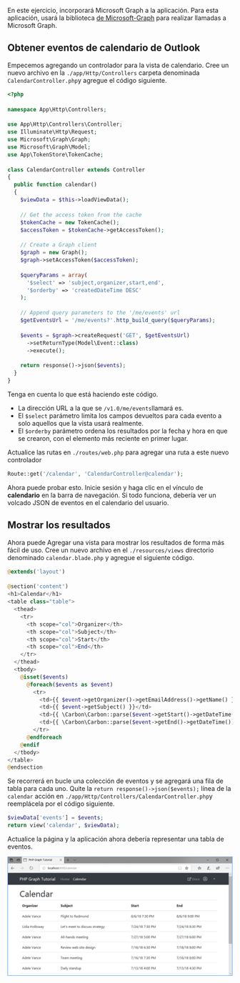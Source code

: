 <!-- markdownlint-disable MD002 MD041 -->

En este ejercicio, incorporará Microsoft Graph a la aplicación. Para esta aplicación, usará la biblioteca [de Microsoft-Graph](https://github.com/microsoftgraph/msgraph-sdk-php) para realizar llamadas a Microsoft Graph.

## <a name="get-calendar-events-from-outlook"></a>Obtener eventos de calendario de Outlook

Empecemos agregando un controlador para la vista de calendario. Cree un nuevo archivo en la `./app/Http/Controllers` carpeta denominada `CalendarController.php`y agregue el código siguiente.

```php
<?php

namespace App\Http\Controllers;

use App\Http\Controllers\Controller;
use Illuminate\Http\Request;
use Microsoft\Graph\Graph;
use Microsoft\Graph\Model;
use App\TokenStore\TokenCache;

class CalendarController extends Controller
{
  public function calendar()
  {
    $viewData = $this->loadViewData();

    // Get the access token from the cache
    $tokenCache = new TokenCache();
    $accessToken = $tokenCache->getAccessToken();

    // Create a Graph client
    $graph = new Graph();
    $graph->setAccessToken($accessToken);

    $queryParams = array(
      '$select' => 'subject,organizer,start,end',
      '$orderby' => 'createdDateTime DESC'
    );

    // Append query parameters to the '/me/events' url
    $getEventsUrl = '/me/events?'.http_build_query($queryParams);

    $events = $graph->createRequest('GET', $getEventsUrl)
      ->setReturnType(Model\Event::class)
      ->execute();

    return response()->json($events);
  }
}
```

Tenga en cuenta lo que está haciendo este código.

- La dirección URL a la que se `/v1.0/me/events`llamará es.
- El `$select` parámetro limita los campos devueltos para cada evento a solo aquellos que la vista usará realmente.
- El `$orderby` parámetro ordena los resultados por la fecha y hora en que se crearon, con el elemento más reciente en primer lugar.

Actualice las rutas en `./routes/web.php` para agregar una ruta a este nuevo controlador

```php
Route::get('/calendar', 'CalendarController@calendar');
```

Ahora puede probar esto. Inicie sesión y haga clic en el vínculo de **calendario** en la barra de navegación. Si todo funciona, debería ver un volcado JSON de eventos en el calendario del usuario.

## <a name="display-the-results"></a>Mostrar los resultados

Ahora puede Agregar una vista para mostrar los resultados de forma más fácil de uso. Cree un nuevo archivo en el `./resources/views` directorio denominado `calendar.blade.php` y agregue el siguiente código.

```php
@extends('layout')

@section('content')
<h1>Calendar</h1>
<table class="table">
  <thead>
    <tr>
      <th scope="col">Organizer</th>
      <th scope="col">Subject</th>
      <th scope="col">Start</th>
      <th scope="col">End</th>
    </tr>
  </thead>
  <tbody>
    @isset($events)
      @foreach($events as $event)
        <tr>
          <td>{{ $event->getOrganizer()->getEmailAddress()->getName() }}</td>
          <td>{{ $event->getSubject() }}</td>
          <td>{{ \Carbon\Carbon::parse($event->getStart()->getDateTime())->format('n/j/y g:i A') }}</td>
          <td>{{ \Carbon\Carbon::parse($event->getEnd()->getDateTime())->format('n/j/y g:i A') }}</td>
        </tr>
      @endforeach
    @endif
  </tbody>
</table>
@endsection
```

Se recorrerá en bucle una colección de eventos y se agregará una fila de tabla para cada uno. Quite la `return response()->json($events);` línea de la `calendar` acción en `./app/Http/Controllers/CalendarController.php`y reemplácela por el código siguiente.

```php
$viewData['events'] = $events;
return view('calendar', $viewData);
```

Actualice la página y la aplicación ahora debería representar una tabla de eventos.

![Captura de pantalla de la tabla de eventos](./images/add-msgraph-01.png)
